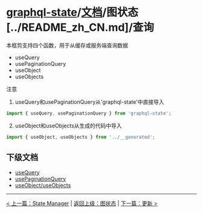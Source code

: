 # [graphql-state](https://github.com/babyfish-ct/graphql-state)/[文档](../../README_zh_CN.md)/图状态[../README_zh_CN.md]/查询

本框剪支持四个函数，用于从缓存或服务端查询数据

- useQuery
- usePaginationQuery
- useObject
- useObjects

注意

1. useQuery和usePaginationQuery从'graphql-state'中直接导入
```ts
import { useQuery, usePaginationQuery } from 'graphql-state';
```

2. useObject和useObjects从生成的代码中导入
```ts
import { useObject, useObjects } from '../__generated';
```

## 下级文档

- [useQuery](./useQuery_zh_CN.md)
- [usePaginationQuery](./usePaginationQuery_zh_CN.md)
- [useObject/useObjects](./useObject_zh_CN.md)

---------------
[< 上一篇：State Manager](../state-manager_zh_CN.md) | [返回上级：图状态](../README_zh_CN.md) | [下一篇：更新 >](../mutation/README_zh_CN.md)
